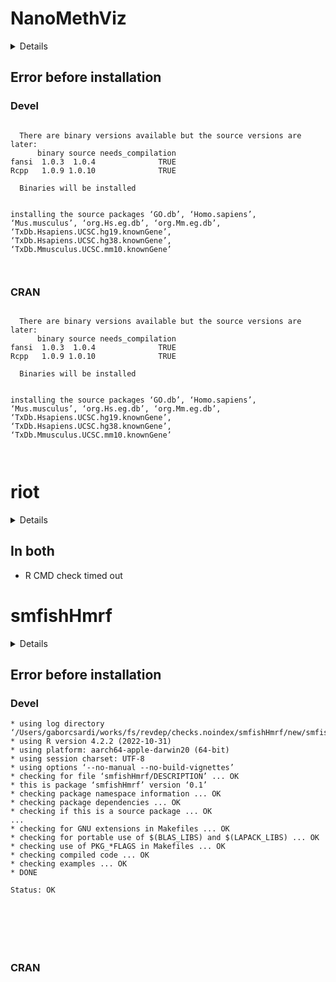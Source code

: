# NanoMethViz

<details>

* Version: 
* GitHub: https://github.com/r-lib/fs
* Source code: NA
* Number of recursive dependencies: 0

</details>

## Error before installation

### Devel

```

  There are binary versions available but the source versions are later:
      binary source needs_compilation
fansi  1.0.3  1.0.4              TRUE
Rcpp   1.0.9 1.0.10              TRUE

  Binaries will be installed


installing the source packages ‘GO.db’, ‘Homo.sapiens’, ‘Mus.musculus’, ‘org.Hs.eg.db’, ‘org.Mm.eg.db’, ‘TxDb.Hsapiens.UCSC.hg19.knownGene’, ‘TxDb.Hsapiens.UCSC.hg38.knownGene’, ‘TxDb.Mmusculus.UCSC.mm10.knownGene’



```
### CRAN

```

  There are binary versions available but the source versions are later:
      binary source needs_compilation
fansi  1.0.3  1.0.4              TRUE
Rcpp   1.0.9 1.0.10              TRUE

  Binaries will be installed


installing the source packages ‘GO.db’, ‘Homo.sapiens’, ‘Mus.musculus’, ‘org.Hs.eg.db’, ‘org.Mm.eg.db’, ‘TxDb.Hsapiens.UCSC.hg19.knownGene’, ‘TxDb.Hsapiens.UCSC.hg38.knownGene’, ‘TxDb.Mmusculus.UCSC.mm10.knownGene’



```
# riot

<details>

* Version: 1.1.0
* GitHub: https://github.com/astamm/riot
* Source code: https://github.com/cran/riot
* Date/Publication: 2023-01-07 00:10:02 UTC
* Number of recursive dependencies: 56

Run `revdep_details(, "riot")` for more info

</details>

## In both

*   R CMD check timed out
    

# smfishHmrf

<details>

* Version: 0.1
* GitHub: NA
* Source code: https://github.com/cran/smfishHmrf
* Date/Publication: 2020-11-03 12:20:02 UTC
* Number of recursive dependencies: 4

Run `revdep_details(, "smfishHmrf")` for more info

</details>

## Error before installation

### Devel

```
* using log directory ‘/Users/gaborcsardi/works/fs/revdep/checks.noindex/smfishHmrf/new/smfishHmrf.Rcheck’
* using R version 4.2.2 (2022-10-31)
* using platform: aarch64-apple-darwin20 (64-bit)
* using session charset: UTF-8
* using options ‘--no-manual --no-build-vignettes’
* checking for file ‘smfishHmrf/DESCRIPTION’ ... OK
* this is package ‘smfishHmrf’ version ‘0.1’
* checking package namespace information ... OK
* checking package dependencies ... OK
* checking if this is a source package ... OK
...
* checking for GNU extensions in Makefiles ... OK
* checking for portable use of $(BLAS_LIBS) and $(LAPACK_LIBS) ... OK
* checking use of PKG_*FLAGS in Makefiles ... OK
* checking compiled code ... OK
* checking examples ... OK
* DONE

Status: OK







```
### CRAN

```






```
